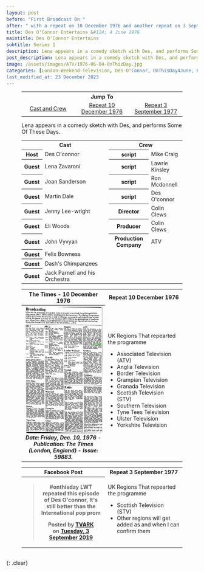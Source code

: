 ```yaml
---
layout: post
before: "First Broadcast On "
after: " with a repeat on 10 December 1976 and another repeat on 3 September 1977"
title: Des O'Connor Entertains &#124; 4 June 1976
maintitle: Des O'Connor Entertains
subtitle: Series 1
description: Lena appears in a comedy sketch with Des, and performs Some Of These Days.
post_description: Lena appears in a comedy sketch with Des, and performs Some Of These Days.
image: /assets/images/ATV/1976-06-04-OnThizDay.jpg
categories: [London-Weekend-Television, Des-O'Connor, OnThisDay4June, Repeat10December, RepeatDay3September]
last_modified_at: 23 December 2023
---
```


<figure class="fig3">
<table style="text-align:center;">
<tr><th colspan="6">Jump To</th></tr>
<tr><td style="width:33%;"><a href="#infobox1">Cast and Crew</a></td><td style="width:34%;"><a href="#infobox2">Repeat 10 December 1976</a></td><td style="width:33%;"><a href="#infobox3">Repeat 3 September 1977</a></td></tr>
</table>
</figure>

<figure class="fig3">
Lena appears in a comedy sketch with Des, and performs Some Of These Days.
</figure>

<figure class="fig3">
<table>
<tr id="infobox1"><th colspan="2" style="width:52%;">Cast</th><th colspan="2">Crew</th></tr>
<tr><th>Host</th><td>Des O'connor</td><th>script</th><td>Mike Craig</td></tr>
<tr><th>Guest</th><td>Lena Zavaroni</td><th>script</th><td>Lawrie Kinsley</td></tr>
<tr><th>Guest</th><td>Joan Sanderson</td><th>script</th><td>Ron Mcdonnell</td></tr>
<tr><th>Guest</th><td>Martin Dale</td><th>script</th><td>Des O'connor</td></tr>
<tr><th>Guest</th><td>Jenny Lee-wright</td><th>Director</th><td>Colin Clews</td></tr>
<tr><th>Guest</th><td>Eli Woods</td><th>Producer</th><td>Colin Clews</td></tr>
<tr><th>Guest</th><td>John Vyvyan</td><th>Production Company</th><td>ATV</td></tr>
<tr><th>Guest</th><td>Felix Bowness</td><td colspan="2" rowspan="3"></td></tr>
<tr><th>Guest</th><td>Dash's Chimpanzees</td></tr>
<tr><th>Guest</th><td>Jack Parnell and his Orchestra</td></tr>
</table>
</figure>

<figure class="fig3">
<table>
<tr id="infobox2"><th>The Times - 10 December 1976</th><th colspan="2">Repeat 10 December 1976</th></tr>
<tr>
<th style="width:52%; vertical-align:top;" rowspan="2" class="top"><a href="/assets/images/newspapers/0FFO-1976-DEC10-029.jpeg"><img src="/assets/images/newspapers/0FFO-1976-DEC10-029.jpeg" class="full-width zoom-in" /></a><br /><cite>Date: Friday,  Dec. 10, 1976 - Publication: The Times (London, England) - Issue: 59883.</cite></th>
</tr>
<tr><td class="top" colspan="2" style="width:50%;">
UK Regions That repearted the programme
<ul>
<li>Associated Television (ATV)</li>
<li>Anglia Television</li>
<li>Border Television</li>
<li>Grampian Television</li>
<li>Granada Television</li>
<li>Scottish Television (STV)</li>
<li>Southern Television</li>
<li>Tyne Tees Television</li>
<li>Ulster Television</li>
<li>Yorkshire Television</li>
</ul>
</td></tr>
</table>
</figure>

<figure class="fig3">
<table>
<tr id="infobox3"><th>Facebook Post</th><th colspan="2">Repeat 3 September 1977</th></tr>
<tr>
<th style="width:52%; vertical-align:top;" rowspan="2" class="top"><div id="fb-root"></div>
<script async defer crossorigin="anonymous" src="https://connect.facebook.net/en_GB/sdk.js#xfbml=1&version=v18.0" nonce="VH9r4KuK"></script><div class="fb-post" data-href="https://www.facebook.com/tvark.org/photos/a.452266604815045/2999606830080997" data-width="350" data-show-text="true"><blockquote cite="https://www.facebook.com/tvark.org/posts/2999607193414294" class="fb-xfbml-parse-ignore"><p>#onthisday LWT repeated this episode of Des O&#039;connor,  It&#039;s still better than the International pop prom</p>Posted by <a href="https://facebook.com/tvark.org">TVARK</a> on&nbsp;<a href="https://www.facebook.com/tvark.org/posts/2999607193414294">Tuesday, 3 September 2019</a></blockquote></div></th>
</tr>
<tr><td class="top" colspan="2" style="width:50%;">
UK Regions That repearted the programme
<ul>
<li>Scottish Television (STV)</li>
<li>Other regions will get added as and when I can confirm them</li>
</ul>
</td></tr>
</table>
</figure>

<br />{: .clear}

